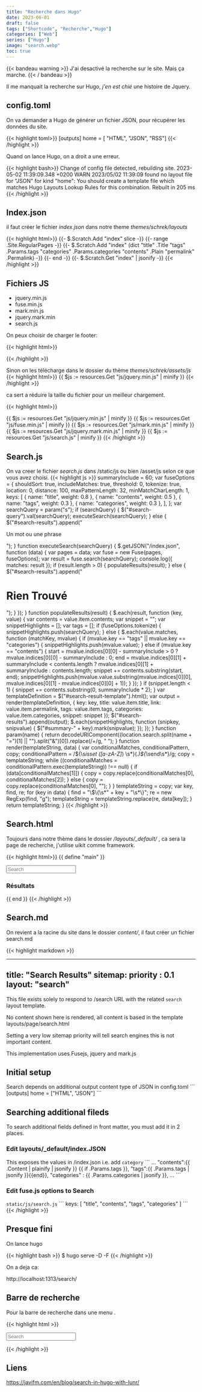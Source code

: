 ```yaml
---
title: "Recherche dans Hugo"
date: 2023-06-01
draft: false
tags: ["Shortcode", "Recherche","Hugo"]
categories: ["Web"]
series: ["Hugo"]
image: "search.webp"
toc: true
---
```


{{< bandeau warning >}} J'ai desactivé la recherche sur le site. Mais ça marche. {{< / bandeau >}} 

Il me manquait la recherche sur Hugo, *j'en est chié* une histoire de Jquery. 

## config.toml

On va demander a Hugo de générer un fichier JSON, pour récupérer les données du site.

{{< highlight toml>}}
[outputs]
    home = [ "HTML", "JSON", "RSS"]
{{< /highlight >}}

Quand on lance Hugo, on a droit a une erreur.

{{< highlight bash>}}
Change of config file detected, rebuilding site.
2023-05-02 11:39:09.348 +0200
WARN 2023/05/02 11:39:09 found no layout file for "JSON" for kind "home": You should create a template file which matches Hugo Layouts Lookup Rules for this combination.
Rebuilt in 205 ms
{{< /highlight >}}

## Index.json

il faut créer le fichier *index.json* dans notre theme *themes/schrek/layouts*

{{< highlight html>}}
{{- $.Scratch.Add "index" slice -}}
{{- range .Site.RegularPages -}}
    {{- $.Scratch.Add "index" (dict "title" .Title "tags" .Params.tags "categories" .Params.categories "contents" .Plain "permalink" .Permalink) -}}
{{- end -}}
{{- $.Scratch.Get "index" | jsonify -}}
{{< /highlight >}}

## Fichiers JS
- jquery.min.js
- fuse.min.js
- mark.min.js
- jquery.mark.min
- search.js

On peux choisir de charger  le footer:
 
{{< highlight html>}}
<script src="https://cdnjs.cloudflare.com/ajax/libs/jquery/3.6.4/jquery.min.js" integrity="sha512-pumBsjNRGGqkPzKHndZMaAG+bir374sORyzM3uulLV14lN5LyykqNk8eEeUlUkB3U0M4FApyaHraT65ihJhDpQ==" crossorigin="anonymous" referrerpolicy="no-referrer"></script>
<script src="https://cdnjs.cloudflare.com/ajax/libs/fuse.js/6.6.2/fuse.min.js" integrity="sha512-Nqw1tH3mpavka9cQCc5zWWEZNfIPdOYyQFjlV1NvflEtQ0/XI6ZQ+H/D3YgJdqSUJlMLAPRj/oXlaHCFbFCjoQ==" crossorigin="anonymous" referrerpolicy="no-referrer"></script>
<script src="https://cdnjs.cloudflare.com/ajax/libs/mark.js/8.11.1/mark.min.js" integrity="sha512-5CYOlHXGh6QpOFA/TeTylKLWfB3ftPsde7AnmhuitiTX4K5SqCLBeKro6sPS8ilsz1Q4NRx3v8Ko2IBiszzdww==" crossorigin="anonymous" referrerpolicy="no-referrer"></script>
<script src="https://cdnjs.cloudflare.com/ajax/libs/mark.js/8.11.1/jquery.mark.js" integrity="sha512-19TrqSGVSwaC2IDGHrD+tAkX59/w5cXy0BHDVwn7OJQXxavORhFSFM7DOO9soXKuo8O7gGNHiG9R2vFrXRBcTQ==" crossorigin="anonymous" referrerpolicy="no-referrer"></script>
<script defer src="/js/search.js"></script>
{{< /highlight >}}


Sinon on les télécharge dans le dossier du thème  *themes/schrek/assets/js*
{{< highlight html>}}
{{ $js := resources.Get "js/jquery.min.js" | minify }}
{{< /highlight >}}

ca sert a réduire la taille du fichier pour un meilleur chargement.

{{< highlight html>}}
  <script defer src="{{ $js.RelPermalink }}"></script>
{{ $js := resources.Get "js/jquery.min.js" | minify }}
    <script defer src="{{ $js.RelPermalink }}"></script>
{{ $js := resources.Get "js/fuse.min.js" | minify }}
    <script defer src="{{ $js.RelPermalink }}"></script>
{{ $js := resources.Get "js/mark.min.js" | minify }}
    <script defer src="{{ $js.RelPermalink }}"></script>
{{ $js := resources.Get "js/jquery.mark.min.js" | minify }}
    <script defer src="{{ $js.RelPermalink }}"></script>
{{ $js := resources.Get "js/search.js" | minify }}
    <script defer src="{{ $js.RelPermalink }}"></script>
{{< /highlight >}}


## Search.js
On va creer le fichier *search.js* dans /static/js ou bien /asset/js selon ce que vous avez choisi.
{{< highlight js >}}
summaryInclude = 60;
var fuseOptions = {
    shouldSort: true,
    includeMatches: true,
    threshold: 0,
    tokenize: true,
    location: 0,
    distance: 100,
    maxPatternLength: 32,
    minMatchCharLength: 1,
    keys: [
        { name: "title", weight: 0.8 },
        { name: "contents", weight: 0.5 },
        { name: "tags", weight: 0.3 },
        { name: "categories", weight: 0.3 },
    ],
};
var searchQuery = param("s");
if (searchQuery) {
    $("#search-query").val(searchQuery);
    executeSearch(searchQuery);
} else {
    $("#search-results").append("<p>Un mot ou une phrase</p>");
}
function executeSearch(searchQuery) {
    $.getJSON("/index.json", function (data) {
        var pages = data;
        var fuse = new Fuse(pages, fuseOptions);
        var result = fuse.search(searchQuery);
        console.log({ matches: result });
        if (result.length > 0) {
            populateResults(result);
        } else {
            $("#search-results").append("<h1>Rien Trouvé</h1>");
        }
    });
}
function populateResults(result) {
    $.each(result, function (key, value) {
        var contents = value.item.contents;
        var snippet = "";
        var snippetHighlights = [];
        var tags = [];
        if (fuseOptions.tokenize) {
            snippetHighlights.push(searchQuery);
        } else {
            $.each(value.matches, function (matchKey, mvalue) {
                if (mvalue.key == "tags" || mvalue.key == "categories") {
                    snippetHighlights.push(mvalue.value);
                } else if (mvalue.key == "contents") {
                    start = mvalue.indices[0][0] - summaryInclude > 0 ? mvalue.indices[0][0] - summaryInclude : 0;
                    end = mvalue.indices[0][1] + summaryInclude < contents.length ? mvalue.indices[0][1] + summaryInclude : contents.length;
                    snippet += contents.substring(start, end);
                    snippetHighlights.push(mvalue.value.substring(mvalue.indices[0][0], mvalue.indices[0][1] - mvalue.indices[0][0] + 1));
                }
            });
        }
        if (snippet.length < 1) {
            snippet += contents.substring(0, summaryInclude * 2);
        }
        var templateDefinition = $("#search-result-template").html();
        var output = render(templateDefinition, { key: key, title: value.item.title, link: value.item.permalink, tags: value.item.tags, categories: value.item.categories, snippet: snippet });
        $("#search-results").append(output);
        $.each(snippetHighlights, function (snipkey, snipvalue) {
            $("#summary-" + key).mark(snipvalue);
        });
    });
}
function param(name) {
    return decodeURIComponent((location.search.split(name + "=")[1] || "").split("&")[0]).replace(/\+/g, " ");
}
function render(templateString, data) {
    var conditionalMatches, conditionalPattern, copy;
    conditionalPattern = /\$\{\s*isset ([a-zA-Z]*) \s*\}(.*)\$\{\s*end\s*}/g;
    copy = templateString;
    while ((conditionalMatches = conditionalPattern.exec(templateString)) !== null) {
        if (data[conditionalMatches[1]]) {
            copy = copy.replace(conditionalMatches[0], conditionalMatches[2]);
        } else {
            copy = copy.replace(conditionalMatches[0], "");
        }
    }
    templateString = copy;
    var key, find, re;
    for (key in data) {
        find = "\\$\\{\\s*" + key + "\\s*\\}";
        re = new RegExp(find, "g");
        templateString = templateString.replace(re, data[key]);
    }
    return templateString;
}
{{< /highlight >}}

## Search.html
Toujours dans notre thème dans le dossier */layouts/_default/* , ca sera la page de recherche, j'utilise uikit comme framework.

{{< highlight html>}}
{{ define "main" }}
<div class="uk-container uk-background-muted  uk-box-shadow-large uk-padding">
<div class="uk-margin">
  <form class="uk-search uk-search-default" action="{{ "search" | absURL }}">
      <span uk-search-icon></span>
      <input class="uk-search-input" type="search" placeholder="Search" aria-label="Search" id="search-query" name="s">
  </form>
  <div id="search-results">
    <h3>Résultats</h3>
   </div>
</div>
<!-- this template is sucked in by search.js and appended to the search-results div above. So editing here will adjust style -->
<script id="search-result-template" type="text/x-js-template">
  <article class="uk-article">
    <h3 class="uk-article-title"><a  href="${link}">${title}</a></a></h3>
    <p class="uk-article-meta">${ isset categories }<p>Categories: ${categories}</p>${ end }
    ${ isset tags }<p>Tags: ${tags}</p>${ end }</p>
    <p class="uk-text-lead">${snippet}</p>
  </article>
</script>
</div>
{{ end }}
{{< /highlight >}}

## Search.md
On revient a la racine du site dans le dossier *content/*, il faut créer un fichier search.md

{{< highlight markdown >}}

---
title: "Search Results"
sitemap:
  priority : 0.1
layout: "search"
---


This file exists solely to respond to /search URL with the related `search` layout template.

No content shown here is rendered, all content is based in the template layouts/page/search.html

Setting a very low sitemap priority will tell search engines this is not important content.

This implementation uses Fusejs, jquery and mark.js


## Initial setup

Search  depends on additional output content type of JSON in config.toml
\```
[outputs]
  home = ["HTML", "JSON"]
\```

## Searching additional fileds

To search additional fields defined in front matter, you must add it in 2 places.

### Edit layouts/_default/index.JSON
This exposes the values in /index.json
i.e. add `category`
\```
...
  "contents":{{ .Content | plainify | jsonify }}
  {{ if .Params.tags }},
  "tags":{{ .Params.tags | jsonify }}{{end}},
  "categories" : {{ .Params.categories | jsonify }},
...
\```

### Edit fuse.js options to Search
`static/js/search.js`
\```
keys: [
  "title",
  "contents",
  "tags",
  "categories"
]
\```
{{< /highlight >}}

## Presque fini

On lance hugo

{{< highlight bash >}}
$ hugo serve -D -F
{{< /highlight >}}

On a deja ca: 

http://localhost:1313/search/

## Barre de recherche
Pour la barre de recherche dans une menu .

{{< highlight html >}}
    <div class="uk-margin">
      <form class="uk-search uk-search-default" action='{{ with .GetPage "/search" }}{{.Permalink}}{{end}}' method="get" >
          <span uk-search-icon></span>
          <input class="uk-search-input" type="search" placeholder="Search" aria-label="Search" id="search-query" name="s">
      </form>
    </div>
{{< /highlight >}}

## Liens

https://javifm.com/en/blog/search-in-hugo-with-lunr/


